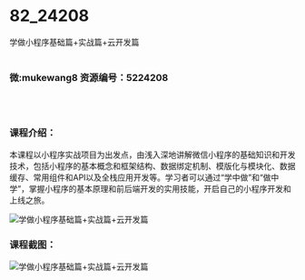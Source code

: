 # 82_24208
学做小程序基础篇+实战篇+云开发篇
<br/></br>
<h3>微:mukewang8 资源编号：5224208</h3>
<br/></br>
<h3>课程介绍：</h3>
<p>本课程以<a title="查看与 小程序 相关的文章" target="_blank">小程序</a>实战项目为出发点，由浅入深地讲解微信小程序的基础知识和开发技术，包括小程序的基本概念和框架结构、数据绑定机制、模版化与模块化、数据缓存、常用组件和API以及全栈应用开发等。学习者可以通过“学中做”和“做中学”，掌握小程序的基本原理和前后端开发的实用技能，开启自己的小程序开发和上线之旅。</p>
<p><img src="https://www.ko996.com/wp-content/uploads/img/2022/05/1-62-300x168.png" alt="学做小程序基础篇+实战篇+云开发篇"></p>
<div class="info-desc">
<h3>课程截图：</h3>
<p><img src="https://www.ko996.com/wp-content/uploads/img/2022/05/2-52.png" alt="学做小程序基础篇+实战篇+云开发篇"></p>


			
</div>

